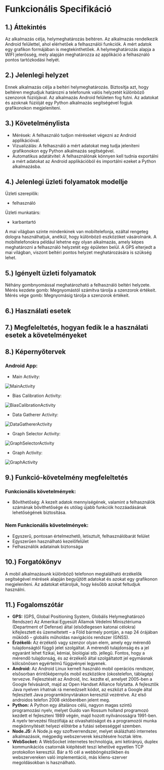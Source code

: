 
# Funkcionális Specifikáció 
## 1.) Áttekintés
Az alkalmazás célja, helymeghatározás beltéren. Az alkalmazás rendelkezik Android felülettel, ahol elérhetőek a felhasználói funkciók. A mért adatok egy grafikon formájában is megtekinthetőek. A helymeghatározás alapja a WIFI jelerősség, mely alapján meghatározza az applikáció a felhasználó pontos tartózkodási helyét.

## 2.) Jelenlegi helyzet
Ennek alkalmazás célja a beltéri helymeghatározás. Biztosítja azt, hogy beltéren megtudjuk határozni a telefonunk valós helyzetét különböző szenzorok fúziójával. Az alkalmazás Android felületen fog futni. Az adatokat és azoknak fúzióját egy Python alkalmazás segítségével fogjuk grafikonokon megjeleníteni.

## 3.) Követelménylista
- Mérések: A felhasználó tudjon méréseket végezni az Android applikációval.
- Vizualizálás: A felhasználó a mért adatokat meg tudja jeleníteni grafikonokon egy Python alkalmazás segítségével.
- Automatikus adatátvitel: A felhasználónak könnyen kell tudnia exportálni a mért adatokat az Android applikációból és importálni ezeket a Python alkalmazásba.
  
## 4.) Jelenlegi üzleti folyamatok modellje

Üzleti szereplők: 	
-	felhasználó

Üzleti munkatárs: 	
-	karbantartó

A mai világban szinte mindenkinek van mobiltelefonja, ezáltal rengeteg dologra használhatjuk, anélkül, hogy különböző eszközöket vásárolnánk. A mobiltelefonokra például lehetne egy olyan alkalmazás, amely képes meghatározni a felhasználó helyzetét egy épületen belül. A GPS elterjedt a mai világban, viszont beltéri pontos helyzet meghatározására is szükség lehet.

## 5.) Igényelt üzleti folyamatok
Néhány gombnyomással meghatározható a felhasználó beltéri helyzete. Mérés kezdete gomb: Megnyomástól számítva tárolja a szenzorok értékeit. Mérés vége gomb: Megnyomásig tárolja a szenzorok értékeit.

## 6.) Használati esetek

## 7.) Megfeleltetés, hogyan fedik le a használati esetek a követelményeket

## 8.) Képernyőtervek

### Android App:
 - Main Activity: 
 
 ![MainActivity](https://raw.githubusercontent.com/kissolga0904/InsertNameHere_AFP2/main/Documents/Screen%20Plans/AndroidApp/MainActivity.png) 
 - Bias Calibration Activity:
 
 ![BiasCalibrationActivity](https://raw.githubusercontent.com/kissolga0904/InsertNameHere_AFP2/main/Documents/Screen%20Plans/AndroidApp/BiasCalibrationActivity.png)
 - Data Gatherer Activity:
 
 ![DataGathererActivity](https://raw.githubusercontent.com/kissolga0904/InsertNameHere_AFP2/main/Documents/Screen%20Plans/AndroidApp/DataGathererActivity.png)
 - Graph Selector Activity:
 
 ![GraphSelectorActivity](https://raw.githubusercontent.com/kissolga0904/InsertNameHere_AFP2/main/Documents/Screen%20Plans/AndroidApp/GraphSelectorActivity.png)
 - Graph Activity:
 
 ![GraphActivity](https://raw.githubusercontent.com/kissolga0904/InsertNameHere_AFP2/main/Documents/Screen%20Plans/AndroidApp/GraphActivity.png)

## 9.) Funkció-követelmény megfeleltetés
### Funkcionális követelmények:
- Bővíthetőség: A kezelt adatok mennyiségének, valamint a felhasználók számának bővíthetősége és utólag újabb funkciók hozzáadásának lehetőségének biztosítása.

### Nem Funkcionális követelmények:
- Egyszerű, pontosan értelmezhető, letisztult, felhasználóbarát felület
- Egyszerűen használható kezelőfelület
- Felhasználók adatainak biztonsága

## 10.) Forgatókönyv
A mobil alkalmazásunk különböző telefonon megtalálható érzékelők segítségével mérések alapján begyűjtött adatokat és azokat egy grafikonon megjeleníteni. Az adatokat eltároljuk, hogy később azokat feltudjuk használni. 
## 11.) Fogalomszótár
- **GPS:** (GPS, Global Positioning System, Globális Helymeghatározó Rendszer) Az Amerikai Egyesült Államok Védelmi Minisztériuma (Department of Defense) által (elsődlegesen katonai célokra) kifejlesztett és üzemeltetett – a Föld bármely pontján, a nap 24 órájában működő – globális műholdas navigációs rendszer (GNSS).
 - **Érzékelő:** Az érzékelő vagy szenzor olyan elem, amely egy mérendő tulajdonságtól függő jelet szolgáltat. A mérendő tulajdonság és a jel egyaránt lehet fizikai, kémiai, biológiai stb. jellegű. Fontos, hogy a mérendő tulajdonság, és az érzékelő által szolgáltatott jel egymásnak kölcsönösen egyértelmű függvényei legyenek.
 - **Android:** Az Android Linux kernelt használó mobil operációs rendszer, elsősorban érintőképernyős mobil eszközökre (okostelefon, táblagép) tervezve. Fejlesztését az Android, Inc. kezdte el, amelyet 2005-ben a Google felvásárolt, majd az Open Handset Alliance folytatta. A fejlesztők Java nyelven írhatnak rá menedzselt kódot, az eszközt a Google által fejlesztett Java programkönyvtárakon keresztül vezérelve. Az első androidos telefon 2008 októberében jelent meg.
 - **Python:** A Python egy általános célú, nagyon magas szintű programozási nyelv, melyet Guido van Rossum holland programozó kezdett el fejleszteni 1989 végén, majd hozott nyilvánosságra 1991-ben. A nyelv tervezési filozófiája az olvashatóságot és a programozói munka megkönnyítését helyezi előtérbe a futási sebességgel szemben.
 - **Node.JS:** A Node.js egy szoftverrendszer, melyet skálázható internetes alkalmazások, mégpedig webszerverek készítésére hoztak létre.
 - **WebSocket:** A WebSocket internetes technológia, ami kétirányú, duplex kommunikációs csatornák kiépítését teszi lehetővé egyetlen TCP protokollon keresztül. Bár a fő cél a webböngészőkben és webszervereken való implementáció, más kliens-szerver megoldásokban is használható.
